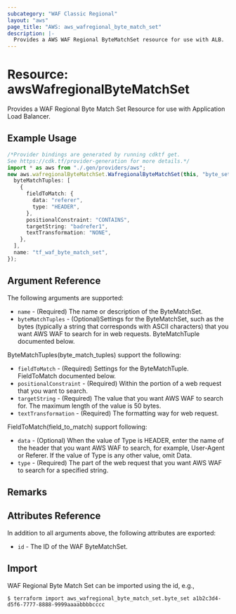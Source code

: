 ```yaml
---
subcategory: "WAF Classic Regional"
layout: "aws"
page_title: "AWS: aws_wafregional_byte_match_set"
description: |-
  Provides a AWS WAF Regional ByteMatchSet resource for use with ALB.
---
```


# Resource: awsWafregionalByteMatchSet

Provides a WAF Regional Byte Match Set Resource for use with Application Load Balancer.

## Example Usage

```typescript
/*Provider bindings are generated by running cdktf get.
See https://cdk.tf/provider-generation for more details.*/
import * as aws from "./.gen/providers/aws";
new aws.wafregionalByteMatchSet.WafregionalByteMatchSet(this, "byte_set", {
  byteMatchTuples: [
    {
      fieldToMatch: {
        data: "referer",
        type: "HEADER",
      },
      positionalConstraint: "CONTAINS",
      targetString: "badrefer1",
      textTransformation: "NONE",
    },
  ],
  name: "tf_waf_byte_match_set",
});

```

## Argument Reference

The following arguments are supported:

* `name` - (Required) The name or description of the ByteMatchSet.
* `byteMatchTuples` - (Optional)Settings for the ByteMatchSet, such as the bytes (typically a string that corresponds with ASCII characters) that you want AWS WAF to search for in web requests. ByteMatchTuple documented below.

ByteMatchTuples(byte\_match\_tuples) support the following:

* `fieldToMatch` - (Required) Settings for the ByteMatchTuple. FieldToMatch documented below.
* `positionalConstraint` - (Required) Within the portion of a web request that you want to search.
* `targetString` - (Required) The value that you want AWS WAF to search for. The maximum length of the value is 50 bytes.
* `textTransformation` - (Required) The formatting way for web request.

FieldToMatch(field\_to\_match) support following:

* `data` - (Optional) When the value of Type is HEADER, enter the name of the header that you want AWS WAF to search, for example, User-Agent or Referer. If the value of Type is any other value, omit Data.
* `type` - (Required) The part of the web request that you want AWS WAF to search for a specified string.

## Remarks

## Attributes Reference

In addition to all arguments above, the following attributes are exported:

* `id` - The ID of the WAF ByteMatchSet.

## Import

WAF Regional Byte Match Set can be imported using the id, e.g.,

```console
$ terraform import aws_wafregional_byte_match_set.byte_set a1b2c3d4-d5f6-7777-8888-9999aaaabbbbcccc
```
